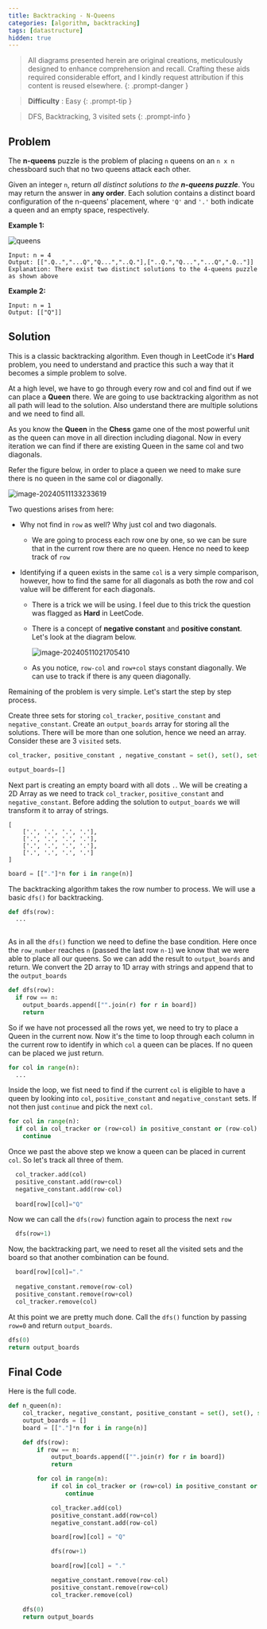 ```yaml
---
title: Backtracking - N-Queens
categories: [algorithm, backtracking]
tags: [datastructure]
hidden: true
---
```


> All diagrams presented herein are original creations, meticulously designed to enhance comprehension and recall. Crafting these aids required considerable effort, and I kindly request attribution if this content is reused elsewhere.
{: .prompt-danger }

> **Difficulty** :  Easy
{: .prompt-tip }

> DFS, Backtracking, 3 visited sets
{: .prompt-info }

## Problem

The **n-queens** puzzle is the problem of placing `n` queens on an `n x n` chessboard such that no two queens attack each other.

Given an integer `n`, return *all distinct solutions to the **n-queens puzzle***. You may return the answer in **any order**. Each solution contains a distinct board configuration of the n-queens' placement, where `'Q'` and `'.'` both indicate a queen and an empty space, respectively.

**Example 1:**

![queens](../assets/img/queens.jpg)

```
Input: n = 4
Output: [[".Q..","...Q","Q...","..Q."],["..Q.","Q...","...Q",".Q.."]]
Explanation: There exist two distinct solutions to the 4-queens puzzle as shown above
```

**Example 2:**

```
Input: n = 1
Output: [["Q"]]
```

## Solution

This is a classic backtracking algorithm. Even though in LeetCode it's **Hard** problem, you need to understand and practice this such a way that it becomes a simple problem to solve. 

At a high level, we have to go through every row and col and find out if we can place a **Queen** there. We are going to use backtracking algorithm as not all path will lead to the solution. Also understand there are multiple solutions and we need to find all.

As you know the **Queen** in the **Chess** game one of the most powerful unit as the queen can move in all direction including diagonal. Now in every iteration we can find if there are existing Queen in the same col and two diagonals.

Refer the figure below, in order to place a queen we need to make sure there is no queen in the same col or diagonally.

![image-20240511133233619](../assets/img/image-20240511133233619.png)

Two questions arises from here:

- Why not find in `row` as well? Why just col and two diagonals.

  - We are going to process each row one by one, so we can be sure that in the current row there are no queen. Hence no need to keep track of `row`

- Identifying if a queen exists in the same `col` is a very simple comparison, however, how to find the same for all diagonals as both the row and col value will be different for each diagonals.

  - There is a trick we will be using. I feel due to this trick the question was flagged as **Hard** in LeetCode. 

  - There is a concept of **negative constant** and **positive constant**. Let's look at the diagram below.

    ![image-20240511021705410](../assets/img/image-20240511021705410.png)

  - As you notice, `row-col` and `row+col` stays constant diagonally. We can use to track if there is any queen diagonally.


Remaining of the problem is very simple. Let's start the step by step process.

Create three sets for storing `col_tracker`, `positive_constant` and `negative_constant`. Create an `output_boards` array for storing all the solutions. There will be more than one solution, hence we need an array. Consider these are 3 `visited` sets.

```python
col_tracker, positive_constant , negative_constant = set(), set(), set()

output_boards=[]
```

Next part is creating an empty board with all dots `.`. We will be creating a 2D Array as we need to track `col_tracker`, `positive_constant` and `negative_constant`. Before adding the solution to `output_boards` we will transform it to array of strings.

```
[
	['.', '.', '.', '.'], 
	['.', '.', '.', '.'], 
	['.', '.', '.', '.'], 
	['.', '.', '.', '.']
]
```

```python
board = [["."]*n for i in range(n)]
```

The backtracking algorithm takes the row number to process. We will use a basic `dfs()` for backtracking.

```python
def dfs(row):
  ...
  
```

As in all the `dfs()` function we need to define the base condition. Here once the `row_number` reaches `n` (passed the last row `n-1`) we know that we were able to place all our queens. So we can add the result to `output_boards` and return. We convert the 2D array to 1D array with strings and append that to the `output_boards`

```python
def dfs(row):
  if row == n:
    output_boards.append(["".join(r) for r in board])
    return
```

So if we have not processed all the rows yet, we need to try to place a Queen in the current now. Now it's the time to loop through each column in the current row to identify in which `col` a queen can be places. If no queen can be placed we just return.

```python
for col in range(n):
  ...
```

Inside the loop, we fist need to find if the current `col` is eligible to have a queen by looking into `col`, `positive_constant` and `negative_constant` sets. If not then just `continue` and pick the next `col`.

```python
for col in range(n):
  if col in col_tracker or (row+col) in positive_constant or (row-col) in negative_constant:
    continue
```

Once we past the above step we know a queen can be placed in current `col`.  So let's track all three of them.

```python
  col_tracker.add(col)
  positive_constant.add(row+col)
  negative_constant.add(row-col)  
  
  board[row][col]="Q"
```

Now we can call the `dfs(row)` function again to process the next `row`

```python
  dfs(row+1)
```

Now, the backtracking part, we need to reset all the visited sets and the board so that another combination can be found.

```python
  board[row][col]="."
	
  negative_constant.remove(row-col)  
  positive_constant.remove(row+col)
  col_tracker.remove(col) 
```

At this point we are pretty much done. Call the `dfs()` function by passing `row=0` and return `output_boards`.

```python
dfs(0)
return output_boards
```

## Final Code

Here is the full code.

```python
def n_queen(n):
    col_tracker, negative_constant, positive_constant = set(), set(), set()
    output_boards = []
    board = [["."]*n for i in range(n)]

    def dfs(row):
        if row == n:
            output_boards.append(["".join(r) for r in board])
            return

        for col in range(n):
            if col in col_tracker or (row+col) in positive_constant or (row-col) in negative_constant:
                continue

            col_tracker.add(col)
            positive_constant.add(row+col)
            negative_constant.add(row-col)

            board[row][col] = "Q"

            dfs(row+1)

            board[row][col] = "."

            negative_constant.remove(row-col)
            positive_constant.remove(row+col)
            col_tracker.remove(col)

    dfs(0)
    return output_boards
```








